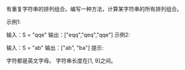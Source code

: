 有重复字符串的排列组合。编写一种方法，计算某字符串的所有排列组合。

示例1:

输入：S = "qqe"
输出：["eqq","qeq","qqe"]
示例2:

输入：S = "ab"
输出：["ab", "ba"]
提示:

字符都是英文字母。
字符串长度在[1, 9]之间。
